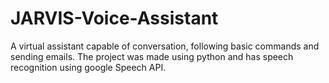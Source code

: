 # JARVIS-Voice-Assistant
A virtual assistant capable of conversation, following basic commands and sending emails.
The project was made using python and has speech recognition using google Speech API.
